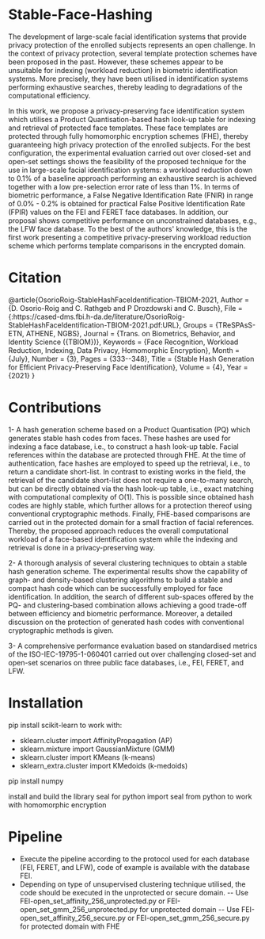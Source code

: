 # Stable-Face-Hashing
The development of large-scale facial identification systems that provide privacy protection of the enrolled subjects represents an open challenge. In the context of privacy protection, several template protection schemes have been proposed in the past. However, these schemes appear to be unsuitable for indexing (workload reduction) in biometric identification systems. More precisely, they have been utilised in identification systems performing exhaustive searches, thereby leading to degradations of the computational efficiency. 

In this work, we propose a privacy-preserving face identification system which utilises a Product Quantisation-based hash look-up table for indexing and retrieval of protected face templates. These face templates are protected through fully homomorphic encryption schemes (FHE), thereby guaranteeing high privacy protection of the enrolled subjects. For the best configuration, the experimental evaluation carried out over closed-set and open-set settings shows the feasibility of the proposed technique for the use in large-scale facial identification systems: a workload reduction down to 0.1% of a baseline approach performing an exhaustive search is achieved together with a low pre-selection error rate of less than 1%. In terms of biometric performance, a False Negative Identification Rate (FNIR) in range of 0.0% - 0.2% is obtained for practical False Positive Identification Rate (FPIR) values on the FEI and FERET face databases. In addition, our proposal shows competitive performance on unconstrained databases, e.g., the LFW face database. To the best of the authors' knowledge, this is the first work presenting a competitive privacy-preserving workload reduction scheme which performs template comparisons in the encrypted domain.

# Citation

@article{OsorioRoig-StableHashFaceIdentification-TBIOM-2021,
 Author = {D. Osorio-Roig and C. Rathgeb and P Drozdowski and C. Busch},
 File = {:https\://cased-dms.fbi.h-da.de/literature/OsorioRoig-StableHashFaceIdentification-TBIOM-2021.pdf:URL},
 Groups = {TReSPAsS-ETN, ATHENE, NGBS},
 Journal = {Trans. on Biometrics, Behavior, and Identity Science ({TBIOM})},
 Keywords = {Face Recognition, Workload Reduction, Indexing, Data Privacy, Homomorphic Encryption},
 Month = {July},
 Number = {3},
 Pages = {333--348},
 Title = {Stable Hash Generation for Efficient Privacy-Preserving Face Identification},
 Volume = {4},
 Year = {2021}
}

# Contributions
1- A hash generation scheme based on a Product Quantisation (PQ) which generates stable hash codes from faces. These hashes are used for indexing a face database, i.e., to construct a hash look-up table. Facial references within the database are protected through FHE. At the time of authentication, face hashes are employed to speed up the retrieval, i.e., to return a candidate short-list. In contrast to existing works in the field, the retrieval of the candidate short-list does not require a one-to-many search, but can be directly obtained via the hash look-up table, i.e., exact matching with computational complexity of O(1). This is possible since obtained hash codes are highly stable, which further allows for a protection thereof using conventional cryptographic methods. Finally, FHE-based comparisons are carried out in the protected domain for a small fraction of facial references.  Thereby, the proposed approach reduces the overall computational workload of a face-based identification system while the indexing and retrieval is done in a privacy-preserving way.

2- A thorough analysis of several clustering techniques to obtain a stable hash generation scheme. The experimental results show the capability of graph- and density-based clustering algorithms to build a stable and compact hash code which can be successfully employed for face identification.  In addition, the search of different sub-spaces offered by the PQ- and clustering-based combination allows achieving a good trade-off between efficiency and biometric performance. Moreover, a detailed discussion on the protection of generated hash codes with conventional cryptographic methods is given.

3- A comprehensive performance evaluation based on standardised metrics of the ISO-IEC-19795-1-060401 carried out over challenging closed-set and open-set scenarios on three public face databases, i.e., FEI, FERET, and LFW. 

# Installation

pip install scikit-learn to work with:
- sklearn.cluster import AffinityPropagation (AP)
- sklearn.mixture import GaussianMixture (GMM)
- sklearn.cluster import KMeans (k-means)
- sklearn_extra.cluster import KMedoids (k-medoids)

pip install numpy

install and build the library seal for python
import seal from python to work with homomorphic encryption

# Pipeline

- Execute the pipeline according to the protocol used for each database (FEI, FERET, and LFW), code of example is available with the database FEI.
- Depending on type of unsupervised clustering technique utilised, the code should be executed in the unprotected or secure domain.
    -- Use FEI-open_set_affinity_256_unprotected.py or FEI-open_set_gmm_256_unprotected.py for unprotected domain
    -- Use FEI-open_set_affinity_256_secure.py or FEI-open_set_gmm_256_secure.py for protected domain with FHE
